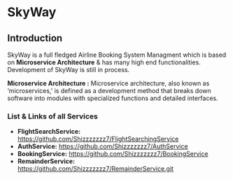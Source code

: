 # SkyWay

## Introduction

SkyWay is a full fledged Airline Booking System Managment which is based on **Microservice Architecture** & has many high end functionalities.
Development of SkyWay is still in process.

**Microservice Architecture :** Microservice architecture, also known as ‘microservices,’ is defined as a development method that breaks down software into modules with specialized functions and detailed interfaces. 


### List & Links of all Services

- **FlightSearchService:** https://github.com/Shizzzzzzz7/FlightSearchingService
- **AuthService:** https://github.com/Shizzzzzzz7/AuthService
- **BookingService:** https://github.com/Shizzzzzzz7/BookingService
- **RemainderService:** https://github.com/Shizzzzzzz7/RemainderService.git
